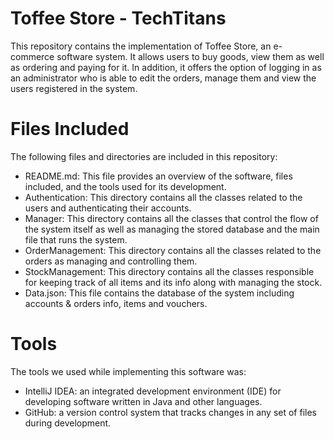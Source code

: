 # Toffee Store - TechTitans
This repository contains the implementation of Toffee Store, an e-commerce software system. It allows users to buy goods, view them as well as ordering and paying for it.
In addition, it offers the option of logging in as an administrator who is able to edit the orders, manage them and view the users registered in the system.
# Files Included
The following files and directories are included in this repository:
- README.md:  This file provides an overview of the software, files included, and the tools used for its development.
- Authentication: This directory contains all the classes related to the users and authenticating their accounts.
- Manager: This directory contains all the classes that control the flow of the system itself as well as managing the stored database and the main file that runs the system.
- OrderManagement: This directory contains all the classes related to the orders as managing and controlling them.
- StockManagement: This directory contains all the classes responsible for keeping track of all items and its info along with managing the stock.
- Data.json: This file contains the database of the system including accounts & orders info, items and vouchers.
# Tools
The tools we used while implementing this software was:
- IntelliJ IDEA: an integrated development environment (IDE) for developing software written in Java and other languages.
- GitHub: a version control system that tracks changes in any set of files during development.

